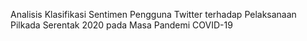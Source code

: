 Analisis Klasifikasi Sentimen Pengguna Twitter terhadap Pelaksanaan Pilkada Serentak 2020 pada Masa Pandemi COVID-19
